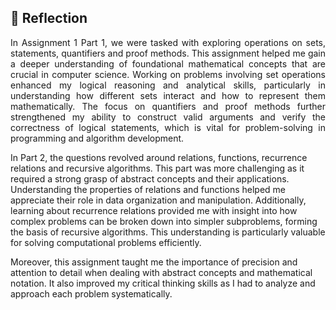 ## 💭 Reflection
<p align= "justify">
In Assignment 1 Part 1, we were tasked with exploring operations on sets, statements, quantifiers and proof methods. This assignment helped me gain a deeper understanding of foundational mathematical concepts that are crucial in computer science. Working on problems involving set operations enhanced my logical reasoning and analytical skills, particularly in understanding how different sets interact and how to represent them mathematically. The focus on quantifiers and proof methods further strengthened my ability to construct valid arguments and verify the correctness of logical statements, which is vital for problem-solving in programming and algorithm development.

In Part 2, the questions revolved around relations, functions, recurrence relations and recursive algorithms. This part was more challenging as it required a strong grasp of abstract concepts and their applications. Understanding the properties of relations and functions helped me appreciate their role in data organization and manipulation. Additionally, learning about recurrence relations provided me with insight into how complex problems can be broken down into simpler subproblems, forming the basis of recursive algorithms. This understanding is particularly valuable for solving computational problems efficiently.

Moreover, this assignment taught me the importance of precision and attention to detail when dealing with abstract concepts and mathematical notation. It also improved my critical thinking skills as I had to analyze and approach each problem systematically.
